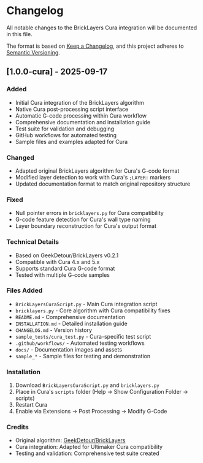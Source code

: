 # Changelog

All notable changes to the BrickLayers Cura integration will be documented in this file.

The format is based on [Keep a Changelog](https://keepachangelog.com/en/1.0.0/),
and this project adheres to [Semantic Versioning](https://semver.org/spec/v2.0.0.html).

## [1.0.0-cura] - 2025-09-17

### Added
- Initial Cura integration of the BrickLayers algorithm
- Native Cura post-processing script interface
- Automatic G-code processing within Cura workflow
- Comprehensive documentation and installation guide
- Test suite for validation and debugging
- GitHub workflows for automated testing
- Sample files and examples adapted for Cura

### Changed
- Adapted original BrickLayers algorithm for Cura's G-code format
- Modified layer detection to work with Cura's `;LAYER:` markers
- Updated documentation format to match original repository structure

### Fixed
- Null pointer errors in `bricklayers.py` for Cura compatibility
- G-code feature detection for Cura's wall type naming
- Layer boundary reconstruction for Cura's output format

### Technical Details
- Based on GeekDetour/BrickLayers v0.2.1
- Compatible with Cura 4.x and 5.x
- Supports standard Cura G-code format
- Tested with multiple G-code samples

### Files Added
- `BrickLayersCuraScript.py` - Main Cura integration script
- `bricklayers.py` - Core algorithm with Cura compatibility fixes
- `README.md` - Comprehensive documentation
- `INSTALLATION.md` - Detailed installation guide
- `CHANGELOG.md` - Version history
- `sample_tests/cura_test.py` - Cura-specific test script
- `.github/workflows/` - Automated testing workflows
- `docs/` - Documentation images and assets
- `sample_*` - Sample files for testing and demonstration

### Installation
1. Download `BrickLayersCuraScript.py` and `bricklayers.py`
2. Place in Cura's `scripts` folder (Help → Show Configuration Folder → scripts)
3. Restart Cura
4. Enable via Extensions → Post Processing → Modify G-Code

### Credits
- Original algorithm: [GeekDetour/BrickLayers](https://github.com/GeekDetour/BrickLayers)
- Cura integration: Adapted for Ultimaker Cura compatibility
- Testing and validation: Comprehensive test suite created

